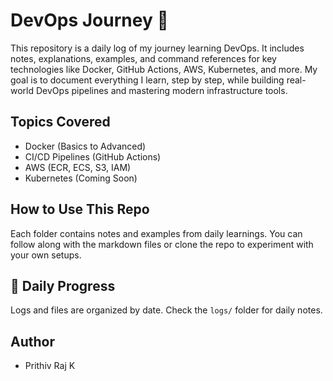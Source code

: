 # DevOps Journey 🚀

This repository is a daily log of my journey learning DevOps. It includes notes, explanations, examples, and command references for key technologies like Docker, GitHub Actions, AWS, Kubernetes, and more. My goal is to document everything I learn, step by step, while building real-world DevOps pipelines and mastering modern infrastructure tools.

## Topics Covered
- Docker (Basics to Advanced)
- CI/CD Pipelines (GitHub Actions)
- AWS (ECR, ECS, S3, IAM)
- Kubernetes (Coming Soon)

## How to Use This Repo
Each folder contains notes and examples from daily learnings.
You can follow along with the markdown files or clone the repo to experiment with your own setups.

## 📅 Daily Progress
Logs and files are organized by date. Check the `logs/` folder for daily notes.

## Author
- Prithiv Raj K
